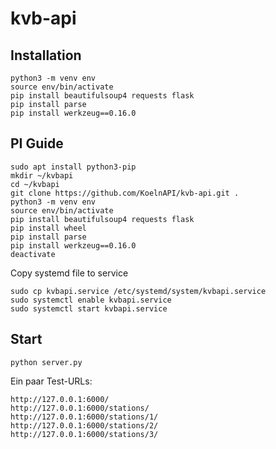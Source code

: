 kvb-api
=======

## Installation

	python3 -m venv env
	source env/bin/activate
	pip install beautifulsoup4 requests flask
	pip install parse
	pip install werkzeug==0.16.0

## PI Guide

    sudo apt install python3-pip 
    mkdir ~/kvbapi
    cd ~/kvbapi
    git clone https://github.com/KoelnAPI/kvb-api.git .
    python3 -m venv env
	source env/bin/activate
    pip install beautifulsoup4 requests flask
    pip install wheel
    pip install parse
    pip install werkzeug==0.16.0
    deactivate


Copy systemd file to service

    sudo cp kvbapi.service /etc/systemd/system/kvbapi.service
    sudo systemctl enable kvbapi.service
    sudo systemctl start kvbapi.service


## Start

    python server.py



Ein paar Test-URLs:

    http://127.0.0.1:6000/
    http://127.0.0.1:6000/stations/
    http://127.0.0.1:6000/stations/1/
    http://127.0.0.1:6000/stations/2/
    http://127.0.0.1:6000/stations/3/
